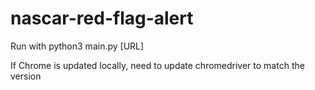 # nascar-red-flag-alert

Run with python3 main.py [URL]

If Chrome is updated locally, need to update chromedriver to match the version
